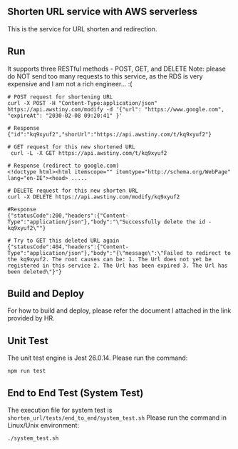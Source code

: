 ## Shorten URL service with AWS serverless
This is the service for URL shorten and redirection.

## Run
It supports three RESTful methods - POST, GET, and DELETE
Note: please do NOT send too many requests to this service, as the RDS is very expensive and I am not a rich engineer... :(
```
# POST request for shortening URL
curl -X POST -H "Content-Type:application/json" https://api.awstiny.com/modify -d '{"url": "https://www.google.com", "expireAt": "2030-02-08 09:20:41" }'

# Response
{"id":"kq9xyuf2","shorUrl":"https://api.awstiny.com/t/kq9xyuf2"}

# GET request for this new shortened URL
 curl -L -X GET https://api.awstiny.com/t/kq9xyuf2

# Response (redirect to google.com)
<!doctype html><html itemscope="" itemtype="http://schema.org/WebPage" lang="en-IE"><head> .....

# DELETE request for this new shorten URL
curl -X DELETE https://api.awstiny.com/modify/kq9xyuf2

#Response
{"statusCode":200,"headers":{"Content-Type":"application/json"},"body":"\"Successfully delete the id - kq9xyuf2\""}

# Try to GET this deleted URL again
{"statusCode":404,"headers":{"Content-Type":"application/json"},"body":"{\"message\":\"Failed to redirect to the kq9xyuf2. The root causes can be: 1. The Url does not yet be registered in this service 2. The Url has been expired 3. The Url has been deleted\"}"}

```


## Build and Deploy
For how to build and deploy, please refer the document I attached in the link provided by HR.

## Unit Test 
The unit test engine is Jest 26.0.14. Please run the command:
```
npm run test
```

## End to End Test (System Test)
The execution file for system test is ```shorten_url/tests/end_to_end/system_test.sh```
Please run the command in Linux/Unix environment:
```
./system_test.sh
```